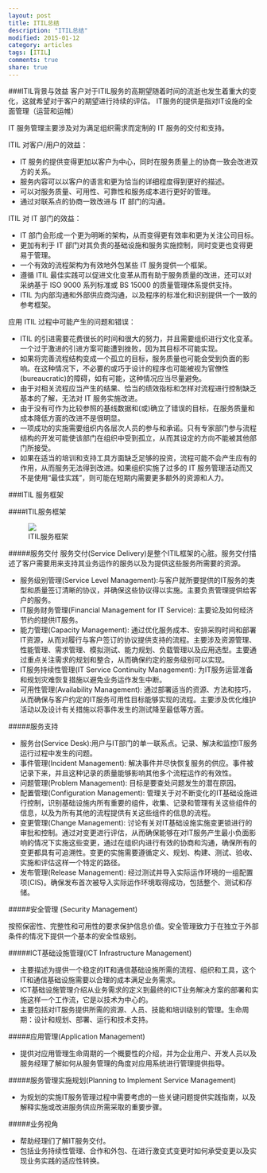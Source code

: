 ```yaml
---
layout: post
title: ITIL总结
description: "ITIL总结"
modified: 2015-01-12
category: articles
tags: [ITIL]
comments: true
share: true
---
```


###ITIL背景与效益
客户对于ITIL服务的高期望随着时间的流逝也发生着重大的变化，这就希望对于客户的期望进行持续的评估。
IT服务的提供是指对IT设施的全面管理（运营和运帷）
 

IT 服务管理主要涉及对为满足组织需求而定制的 IT 服务的交付和支持。

ITIL 对客户/用户的效益：
* IT 服务的提供变得更加以客户为中心，同时在服务质量上的协商一致会改进双方的关系。
* 服务内容可以以客户的语言和更为恰当的详细程度得到更好的描述。
* 可以对服务质量、可用性、可靠性和服务成本进行更好的管理。
* 通过对联系点的协商一致改进与 IT 部门的沟通。

ITIL 对 IT 部门的效益：
* IT 部门会形成一个更为明晰的架构，从而变得更有效率和更为关注公司目标。
* 更加有利于 IT 部门对其负责的基础设施和服务实施控制，同时变更也变得更易于管理。
* 一个有效的流程架构为有效地外包某些 IT 服务提供一个框架。
* 遵循 ITIL 最佳实践可以促进文化变革从而有助于服务质量的改进，还可以对采纳基于 ISO 9000 系列标准或 BS 15000 的质量管理体系提供支持。
* ITIL 为内部沟通和外部供应商沟通，以及程序的标准化和识别提供一个一致的参考框架。


应用 ITIL 过程中可能产生的问题和错误：
* ITIL 的引进需要花费很长的时间和很大的努力，并且需要组织进行文化变革。一个过于激进的引进方案可能遭到挫败，因为其目标不可能实现。
* 如果将完善流程结构变成一个孤立的目标，服务质量也可能会受到负面的影响。在这种情况下，不必要的或巧于设计的程序也可能被视为官僚性(bureaucratic)的障碍，如有可能，这种情况应当尽量避免。
* 由于对相关流程应当产生的结果、恰当的绩效指标和怎样对流程进行控制缺乏基本的了解，无法对 IT 服务实施改进。
* 由于没有可作为比较参照的基线数据和(或)确立了错误的目标，在服务质量和成本降低方面的改进不是很明显。
* 一项成功的实施需要组织内各层次人员的参与和承诺。只有专家部门参与流程结构的开发可能使该部门在组织中受到孤立，从而其设定的方向不能被其他部门所接受。
* 如果在适当的培训和支持工具方面缺乏足够的投资，流程可能不会产生应有的作用，从而服务无法得到改进。如果组织实施了过多的 IT 服务管理活动而又不是使用“最佳实践”，则可能在短期内需要更多额外的资源和人力。


###ITIL 服务框架

####ITIL服务框架

<figure>
     <a href="{{ site.url }}/images/blog2015/ITIL_service_framwork.jpg"><img src="{{ site.url }}/images/blog2015/ITIL_service_framwork.jpg"></a>
     <figcaption>ITIL服务框架</figcaption>
</figure>

#####服务交付
服务交付(Service Delivery)是整个ITIL框架的心脏。服务交付描述了客户需要用来支持其业务运作的服务以及为提供这些服务所需要的资源。
* 服务级别管理(Service Level Management):与客户就所要提供的IT服务的类型和质量签订清晰的协议，并确保这些协议得以实施。主要负责管理提供给客户的服务。
* IT服务财务管理(Financial Management for IT Service): 主要论及如何经济节约的提供IT服务。
* 能力管理(Capacity Management): 通过优化服务成本、安排采购时间和部署IT资源，从而对履行与客户签订的协议提供支持的流程。主要涉及资源管理、性能管理、需求管理、模拟测试、能力规划、负载管理以及应用选型。主要通过重点关注需求的规划和整合，从而确保约定的服务级别可以实现。
* IT服务持续性管理(IT Service Continuity Management): 为IT服务运营准备和规划灾难恢复措施以避免业务运作发生中断。
* 可用性管理(Availability Management): 通过部署适当的资源、方法和技巧，从而确保与客户约定的IT服务可用性目标能够实现的流程。主要涉及优化维护活动以及设计有关措施以将事件发生的测试降至最低等方面。

#####服务支持

* 服务台(Service Desk):用户与IT部门的单一联系点。记录、解决和监控IT服务运行过程中发生的问题。
* 事件管理(Incident Management): 解决事件并尽快恢复服务的供应。事件被记录下来，并且这种记录的质量能够影响其他多个流程运作的有效性。
* 问题管理(Problem Management): 目标是要查处问题发生的潜在原因。
* 配置管理(Configuration Management): 管理关于对不断变化的IT基础设施进行控制，识别基础设施内所有重要的组件，收集、记录和管理有关这些组件的信息，以及为所有其他的流程提供有关这些组件的信息的流程。
* 变更管理(Change Management): 讨论有关对IT基础设施实施变更锁进行的审批和控制。通过对变更进行评估，从而确保能够在对IT服务产生最小负面影响的情况下实施这些变更，通过在组织内进行有效的协商和沟通，确保所有的变更都具有可追溯性。变更的实施需要遵循定义、规划、构建、测试、验收、实施和评估这样一个特定的路径。
* 发布管理(Release Management): 经过测试并导入实际运作环境的一组配置项(CIS)。确保发布首次被导入实际运作环境取得成功，包括整个、测试和存储。

#####安全管理 (Security Management)

按照保密性、完整性和可用性的要求保护信息价值。安全管理致力于在独立于外部条件的情况下提供一个基本的安全性级别。

#####ICT基础设施管理(ICT Infrastructure Management)

* 主要描述为提供一个稳定的IT和通信基础设施所需的流程、组织和工具，这个IT和通信基础设施需要以合理的成本满足业务需求。
* ICT基础设施管理介绍从业务需求的定义到最终的ICT业务解决方案的部署和实施这样一个工作流，它是以技术为中心的。
* 主要包括对IT服务提供所需的资源、人员、技能和培训级别的管理。生命周期：设计和规划、部署、运行和技术支持。

#####应用管理(Application Management)

* 提供对应用管理生命周期的一个概要性的介绍，并为企业用户、开发人员以及服务经理了解如何从服务管理的角度对应用系统进行管理提供指导。

#####服务管理实施规划(Planning to Implement Service Management)

* 为规划的实施IT服务管理过程中需要考虑的一些关键问题提供实践指南，以及解释实施或改进服务供应所需采取的重要步骤。

#####业务视角

* 帮助经理们了解IT服务交付。
* 包括业务持续性管理、合作和外包、在进行激变式变更时如何承受变更以及实现业务实践的适应性转换。






